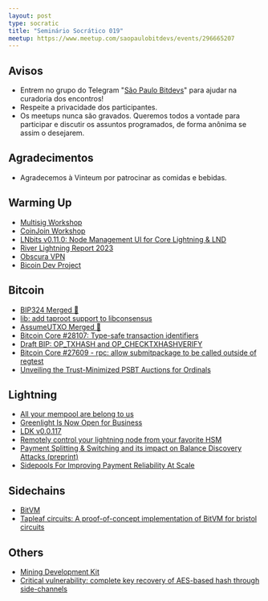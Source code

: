 ```yaml
---
layout: post
type: socratic
title: "Seminário Socrático 019"
meetup: https://www.meetup.com/saopaulobitdevs/events/296665207
---
```


## Avisos

- Entrem no grupo do Telegram "[São Paulo Bitdevs](https://t.me/joinchat/lHusQ1bV9fUyNDY5)" para ajudar na curadoria dos encontros!
- Respeite a privacidade dos participantes.
- Os meetups nunca são gravados. Queremos todos a vontade para participar e discutir os assuntos programados, de forma anônima se assim o desejarem.

## Agradecimentos

- Agradecemos à Vinteum por patrocinar as comidas e bebidas.

## Warming Up

* [Multisig Workshop](https://youtu.be/psqUawSjfRg)
* [CoinJoin Workshop](https://www.youtube.com/watch?v=NErjJ__OIf8)
* [LNbits v0.11.0: Node Management UI for Core Lightning & LND](https://www.nobsbitcoin.com/lnbits-v0-11-0/)
* [River Lightning Report 2023](https://river.com/learn/files/river-lightning-report-2023.pdf)
* [Obscura VPN](https://obscuravpn.io/)
* [Bicoin Dev Project](https://bitcoindevs.xyz/)

## Bitcoin

* [BIP324 Merged 🎉](https://github.com/bitcoin/bitcoin#28331)
* [lib: add taproot support to libconsensus](https://github.com/bitcoin/bitcoin/pull/28539)
* [AssumeUTXO Merged 🎉](https://github.com/bitcoin/bitcoin#27596)
* [Bitcoin Core #28107: Type-safe transaction identifiers](https://github.com/bitcoin/bitcoin#28107)
* [Draft BIP: OP_TXHASH and OP_CHECKTXHASHVERIFY](https://lists.linuxfoundation.org/pipermail/bitcoin-dev/2023-September/021975.html)
* [Bitcoin Core #27609 - rpc: allow submitpackage to be called outside of regtest](https://github.com/bitcoin/bitcoin/pull/28107)
* [Unveiling the Trust-Minimized PSBT Auctions for Ordinals](https://twitter.com/zhouzhuojie/status/1709313943012044893)

## Lightning

* [All your mempool are belong to us](https://lists.linuxfoundation.org/pipermail/bitcoin-dev/2023-October/021999.html)
* [Greenlight Is Now Open for Business](https://blog.blockstream.com/greenlight-is-now-open-for-business/)
* [LDK v0.0.117](https://github.com/lightningdevkit/rust-lightning/releases/tag/v0.0.117)
* [Remotely control your lightning node from your favorite HSM](https://lists.linuxfoundation.org/pipermail/lightning-dev/2023-September/004084.html)
* [Payment Splitting & Switching and its impact on Balance Discovery Attacks (preprint)](https://lists.linuxfoundation.org/pipermail/lightning-dev/2023-September/004114.html)
* [Sidepools For Improving Payment Reliability At Scale](https://lists.linuxfoundation.org/pipermail/lightning-dev/2023-September/004099.html)

## Sidechains

* [BitVM](https://bitvm.org/bitvm.pdf)
* [Tapleaf circuits: A proof-of-concept implementation of BitVM for bristol circuits](https://github.com/supertestnet/tapleaf-circuits?ref=nobsbitcoin.com)

## Others

* [Mining Development Kit](https://www.mining.build/meet-the-mdk-hashboard/)
* [Critical vulnerability: complete key recovery of AES-based hash through side-channels](https://github.com/tkaitchuck/aHash/issues/163#issuecomment-1776226598)
